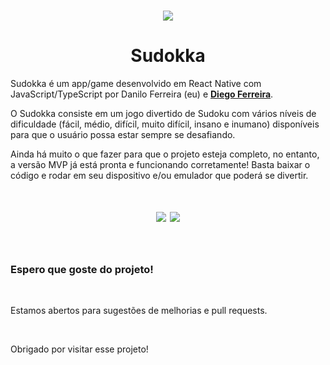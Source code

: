 <h1 align="center">
  <img src="https://imgur.com/SnZp8Xs.png" />
</h1>

<h1 align="center">
  Sudokka
</h1>

<p>
  Sudokka é um app/game desenvolvido em React Native com JavaScript/TypeScript por Danilo Ferreira (eu) e <strong><a href="https://github.com/diegods-ferreira">Diego Ferreira</a></strong>.
</p>

<p>
  O Sudokka consiste em um jogo divertido de Sudoku com vários níveis de dificuldade (fácil, médio, difícil, muito difícil, insano e inumano) disponíveis para que o usuário possa estar sempre se desafiando.
</p>

<p>
  Ainda há muito o que fazer para que o projeto esteja completo, no entanto, a versão MVP já está pronta e funcionando corretamente! Basta baixar o código e rodar em seu dispositivo e/ou emulador que poderá se divertir.
</p>

<h1 align="center">
  <img src="https://imgur.com/kk4r15o.png" />
  <img src="https://imgur.com/TbvNJJq.png" />
</h1>

<br>

<h3>Espero que goste do projeto!</h3><br>

<p>Estamos abertos para sugestões de melhorias e pull requests.</p><br>

<p>Obrigado por visitar esse projeto!</p>
